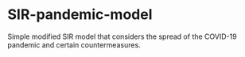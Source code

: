 # SIR-pandemic-model
Simple modified SIR model that considers the spread of the COVID-19 pandemic and certain countermeasures.
